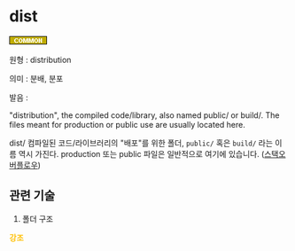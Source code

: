 # dist
![Common](../2TAT1C/Label_Common.png)

원형 : distribution

의미  : 분배, 분포

발음 : 

"distribution", the compiled code/library, also named public/ or build/. The files meant for production or public use are usually located here.

dist/
컴파일된 코드/라이브러리의 "배포"를 위한 폴더, ```public/``` 혹은 ```build/``` 라는 이름 역시 가진다. production 또는 public 파일은 일반적으로 여기에 있습니다.
([스택오버플로우](https://stackoverflow.com/questions/22842691/what-is-the-meaning-of-the-dist-directory-in-open-source-projects))

## 관련 기술
1. 폴더 구조

<span style="color:#FFBF00; font-weight:bold;">강조</span>